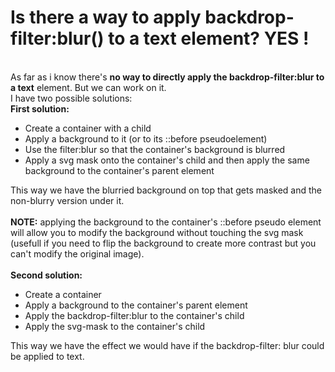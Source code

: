 <h1>Is there a way to apply backdrop-filter:blur() to a text element? YES !</h1><br>
As far as i know there's <strong>no way to directly apply the backdrop-filter:blur to a text</strong> element. But we can work on it.<br> 
I have two possible solutions: <br>
<strong>First solution:</strong><br>
<ul>
<li>Create a container with a child</li>
<li>Apply a background to it (or to its ::before pseudoelement)</li>
<li>Use the filter:blur so that the container's background is blurred</li>
<li>Apply a svg mask onto the container's child and then apply the same background to the container's parent element</li>
</ul>
This way we have the blurried background on top that gets masked and the non-blurry version under it.<br><br>
<strong>NOTE:</strong> applying the background to the container's ::before pseudo element will allow you to modify the background  without touching the svg mask (usefull if you need to flip the background to create more contrast but you can't modify the original image).<br><br>
<strong>Second solution:</strong><br>
<ul>
<li>Create a container</li>
<li>Apply a background to the container's parent element</li>
<li>Apply the backdrop-filter:blur to the container's child</li>
<li>Apply the svg-mask to the container's child</li>
</ul>
This way we have the effect we would have if the backdrop-filter: blur could be applied to text.<br><br>
